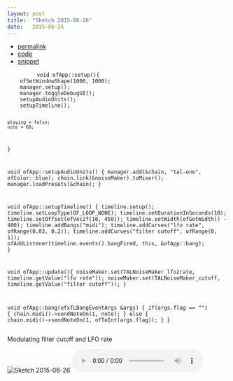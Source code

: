```yaml
---
layout: post
title:  "Sketch 2015-06-26"
date:   2015-06-26
---
```

<div class="code">
    <ul>
		<li><a href="{% post_url 2015-06-26-sketch %}">permalink</a></li>
		<li><a href="https://github.com/dailysketches/dailySketches/tree/master/sketches/2015-06-26">code</a></li>
		<li><a href="#" class="snippet-button">snippet</a></li>
	</ul>
    <pre class="snippet">
        <code class="cpp">void ofApp::setup(){
    ofSetWindowShape(1000, 1000);
    manager.setup();
    manager.toggleDebugUI();
    setupAudioUnits();
    setupTimeline();

    playing = false;
    note = 60;
}

void ofApp::setupAudioUnits() {
    manager.add(&amp;chain, "tal-one", ofColor::blue);
    chain.link(&amp;noiseMaker).toMixer();
    manager.loadPresets(&amp;chain);
}

void ofApp::setupTimeline() {
    timeline.setup();
    timeline.setLoopType(OF_LOOP_NONE);
    timeline.setDurationInSeconds(10);
    timeline.setOffset(ofVec2f(10, 450));
    timeline.setWidth(ofGetWidth() - 400);
    timeline.addBangs("midi");
    timeline.addCurves("lfo rate", ofRange(0.03, 0.2));
    timeline.addCurves("filter cutoff", ofRange(0, 1));
    ofAddListener(timeline.events().bangFired, this, &amp;ofApp::bang);
}

void ofApp::update(){
    noiseMaker.set(TALNoiseMaker_lfo2rate, timeline.getValue("lfo rate"));
    noiseMaker.set(TALNoiseMaker_cutoff, timeline.getValue("filter cutoff"));
}

void ofApp::bang(ofxTLBangEventArgs &amp;args) {
    if(args.flag == "") {
        chain.midi()-&gt;sendNoteOn(1, note);
    } else {
        chain.midi()-&gt;sendNoteOn(1, ofToInt(args.flag));
    }
}</code>
    </pre>
</div>
<p class="description">Modulating filter cutoff and LFO rate</p>
<p>
    <img src="https://github.com/dailysketches/sketches-2015-04-22/blob/master/openFrameworks/2015-06-26.png?raw=true" alt="Sketch 2015-06-26">
    <audio controls>
        <source src="https://github.com/dailysketches/sketches-2015-04-22/blob/master/openFrameworks/2015-06-26.mp3?raw=true" type="audio/mpeg">
        Your browser does not support the audio element.
    </audio>
</p>